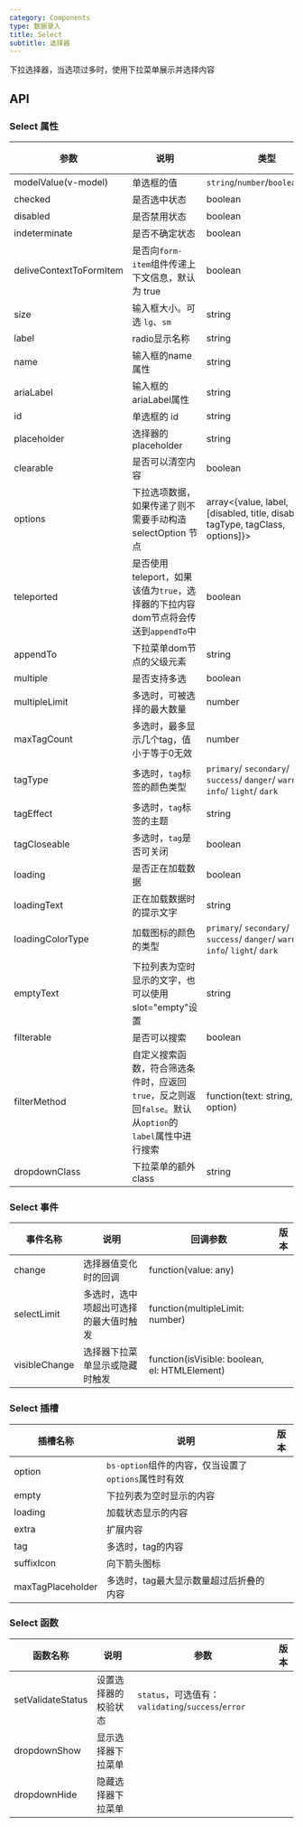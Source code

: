 ```yaml
---
category: Components
type: 数据录入
title: Select
subtitle: 选择器
---
```


下拉选择器，当选项过多时，使用下拉菜单展示并选择内容

## API

### Select 属性

| 参数                      | 说明                                                                | 类型                                                                             | 默认值       | 版本  |
|-------------------------|-------------------------------------------------------------------|--------------------------------------------------------------------------------|-----------|-----|
| modelValue(v-model)     | 单选框的值                                                             | `string`/`number`/`boolean`/`array`                                            |           |     |
| checked                 | 是否选中状态                                                            | boolean                                                                        | false     |     |
| disabled                | 是否禁用状态                                                            | boolean                                                                        | false     |     |
| indeterminate           | 是否不确定状态                                                           | boolean                                                                        | false     |     |
| deliveContextToFormItem | 是否向`form-item`组件传递上下文信息，默认为 true                                  | boolean                                                                        | true      |     |
| size                    | 输入框大小。可选 `lg`、`sm`                                                | string                                                                         | ``        |  |
| label                   | radio显示名称                                                         | string                                                                         |           |     |  |
| name                    | 输入框的name属性                                                        | string                                                                         |           |     |  |
| ariaLabel               | 输入框的ariaLabel属性                                                   | string                                                                         |           |     |  |
| id                      | 单选框的 id                                                           | string                                                                         |           |     |
| placeholder             | 选择器的placeholder                                                   | string                                                                         |           |     |
| clearable               | 是否可以清空内容                                                          | boolean                                                                        | false     |     |
| options                 | 下拉选项数据，如果传递了则不需要手动构造 selectOption 节点                              | array<{value, label, [disabled, title, disabled, tagType, tagClass, options]}> |           |     |
| teleported              | 是否使用 teleport，如果该值为`true`，选择器的下拉内容dom节点将会传送到`appendTo`中           | boolean                                                                        | false     |     |
| appendTo                | 下拉菜单dom节点的父级元素                                                    | string                                                                         | body      |     |
| multiple                | 是否支持多选                                                            | boolean                                                                        | false     |     |
| multipleLimit           | 多选时，可被选择的最大数量                                                     | number                                                                         |           |     |
| maxTagCount             | 多选时，最多显示几个tag，值小于等于0无效                                            | number                                                                         | 0         |     |
| tagType                 | 多选时，`tag`标签的颜色类型                                                  |    `primary`/ `secondary`/ `success`/ `danger`/ `warning`/ `info`/ `light`/ `dark`         | secondary |     |
| tagEffect                | 多选时，`tag`标签的主题                                                    | string                                                                         | light     |     |
| tagCloseable             | 多选时，`tag`是否可关闭                                                    | boolean                                                                        | true      |     |
| loading                 | 是否正在加载数据                                                          | boolean                                                                        | false     |     |
| loadingText             | 正在加载数据时的提示文字                                                      | string                                                                         | 加载中...    |     |
| loadingColorType        | 加载图标的颜色的类型                                                        | `primary`/ `secondary`/ `success`/ `danger`/ `warning`/ `info`/ `light`/ `dark`     | 加载中...    |     |
| emptyText               | 下拉列表为空时显示的文字，也可以使用slot="empty"设置                                  | string                                                                         | 无数据       |     |
| filterable              | 是否可以搜索                                                            | boolean                                                                        | false     |     |
| filterMethod            | 自定义搜索函数，符合筛选条件时，应返回`true`，反之则返回`false`。默认从`option`的`label`属性中进行搜索 | function(text: string, option: option)                                         |           |     |
| dropdownClass            | 下拉菜单的额外class                                                      | string                                                                         |     |


### Select 事件

| 事件名称   | 说明                  | 回调参数                                 | 版本    |
|--------|---------------------|--------------------------------------|-------|
| change | 选择器值变化时的回调          | function(value: any)                 |       |
| selectLimit | 多选时，选中项超出可选择的最大值时触发 | function(multipleLimit: number)      |       |
| visibleChange | 选择器下拉菜单显示或隐藏时触发     | function(isVisible: boolean, el: HTMLElement) |       |

### Select 插槽

| 插槽名称    | 说明                                   | 版本  |
|---------|--------------------------------------|-----|
| option  | `bs-option`组件的内容，仅当设置了`options`属性时有效 |     |
| empty   | 下拉列表为空时显示的内容                         |     |
| loading | 加载状态显示的内容                            |     |
| extra   | 扩展内容                                 |     |
| tag     | 多选时，tag的内容                           |     |
| suffixIcon     | 向下箭头图标                               |     |
| maxTagPlaceholder     | 多选时，tag最大显示数量超过后折叠的内容                |     |


### Select 函数

| 函数名称       | 说明         | 参数                                           | 版本          |
|------------|------------|----------------------------------------------|-------------|
| setValidateStatus     | 设置选择器的校验状态 | `status`，可选值有：`validating`/`success`/`error` |         |
| dropdownShow     | 显示选择器下拉菜单  |                                              |         |
| dropdownHide     | 隐藏选择器下拉菜单  |                                              |         |
